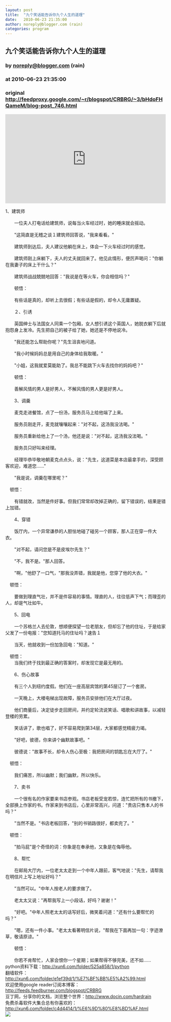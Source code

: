 ```yaml
---
layout: post
title:  "九个笑话能告诉你九个人生的道理"
date:   2010-06-23 21:35:00
author: noreply@blogger.com (rain)
categories: program
---
```


## 九个笑话能告诉你九个人生的道理
### by noreply@blogger.com (rain)
### at 2010-06-23 21:35:00
### original <http://feedproxy.google.com/~r/blogspot/CRBRG/~3/bHdoFHQameM/blog-post_746.html>

<p><iframe src="http://feedads.g.doubleclick.net/~ah/f/bsv5mvr041v0lddc0s9fhkf8c8/300/250?ca=1&amp;fh=280#http%3A%2F%2Ffreesource-rain.blogspot.com%2F2010%2F06%2Fblog-post_746.html" width="100%" height="280" frameborder="0" scrolling="no" marginwidth="0" marginheight="0"></iframe></p><div>1、建筑师 </div><div><br></div><div>　　一位夫人打电话给建筑师，说每当火车经过时，她的睡床就会摇动。 </div><div><br></div><div>　　"这简直是无稽之谈１建筑师回答说，"我来看看。" </div><div><br></div><div>　　建筑师到达后，夫人建议他躺在床上，体会一下火车经过时的感觉。 </div><div><br></div><div>　　建筑师刚上床躺下，夫人的丈夫就回来了。他见此情形，便厉声喝问："你躺在我妻子的床上干什么？" </div>  <div><br></div><div>　　建筑师战战兢兢地回答："我说是在等火车，你会相信吗？" </div><div><br></div><div>　　顿悟：</div><div><br></div><div>　　有些话是真的，却听上去很假；有些话是假的，却令人无庸置疑。 </div><div><br></div><div>　　２、引诱 </div><div><br></div><div>　　英国绅士与法国女人同乘一个包厢，女人想引诱这个英国人，她脱衣躺下后就抱怨身上发冷。先生把自己的被子给了她，她还是不停地说冷。 </div>  <div><br></div><div>　　"我还能怎么帮助你呢？"先生沮丧地问道。 </div><div><br></div><div>　　"我小时候妈妈总是用自己的身体给我取暖。" </div><div><br></div><div>　　"小姐，这我就爱莫能助了。我总不能跳下火车去找你的妈妈吧？" </div><div><br></div><div>　　顿悟：</div><div><br></div><div>　　善解风情的男人是好男人，不解风情的男人更是好男人。 </div>  <div><br></div><div>　　3、调羹 </div><div><br></div><div>　　麦克走进餐馆，点了一份汤，服务员马上给他端了上来。 </div><div><br></div><div>　　服务员刚走开，麦克就嚷嚷起来："对不起，这汤我没法喝。" </div><div><br></div><div>　　服务员重新给他上了一个汤，他还是说："对不起，这汤我没法喝。" </div><div><br></div><div>  　　服务员只好叫来经理。 </div><div><br></div><div>　　经理毕恭毕敬地朝麦克点点头，说："先生，这道菜是本店最拿手的，深受顾客欢迎，难道您……" </div><div><br></div><div>　　"我是说，调羹在哪里呢？" </div><div><br></div><div>　顿悟：</div><div><br></div><div>　　有错就改，当然是件好事。但我们常常却改掉正确的，留下错误的，结果是错上加错。 </div>  <div><br></div><div>　　4、穿错 </div><div><br></div><div>　　饭厅内，一个异常谦恭的人胆怯地碰了碰另一个顾客，那人正在穿一件大衣。 </div><div><br></div><div>　　"对不起，请问您是不是皮埃尔先生？" </div><div><br></div><div>　　"不，我不是。"那人回答。 </div><div><br></div><div>　　"啊，"他舒了一口气，"那我没弄错，我就是他，您穿了他的大衣。" </div>  <div><br></div><div>　顿悟：</div><div><br></div><div>　　要做到理直气壮，并不是件容易的事情。理直的人，往往低声下气；而理歪的人，却是气壮如牛。 </div><div><br></div><div>　　5、回电 </div><div><br></div><div>　　一个苏格兰人去伦敦，想顺便探望一位老朋友，但却忘了他的住址，于是给家父发了一份电报："您知道托马的住址吗？速告１ </div> <div> <br></div><div>　　当天，他就收到一份加急回电："知道。" </div><div><br></div><div>　顿悟：</div><div>　　当我们终于找到最正确的答案时，却发现它是最无用的。 </div><div><br></div><div>　　6、伤心故事 </div><div><br></div><div>　　有三个人到纽约度假。他们在一座高层宾馆的第45层订了一个套房。 </div><div><br></div>  <div>　　一天晚上，大楼电梯出现故障，服务员安排他们在大厅过夜。 </div><div><br></div><div>　　他们商量后，决定徒步走回房间，并约定轮流说笑话、唱歌和讲故事，以减轻登楼的劳累。 </div><div><br></div><div>　　笑话讲了，歌也唱了，好不容易爬到第34层，大家都感觉精疲力竭。 </div><div><br></div><div>　　"好吧，彼德，你来讲个幽默故事吧。" </div><div>  <br></div><div>　　彼德说："故事不长，却令人伤心至极：我把房间的钥匙忘在大厅了。" </div><div><br></div><div>　顿悟：</div><div><br></div><div>　　我们痛苦，所以幽默；我们幽默，所以快乐。 </div><div><br></div><div>　　7、卖书 </div><div><br></div><div>　　一个很有名的作家要来书店参观。书店老板受宠若惊，连忙把所有的书撤下，全部换上作家的书。作家来到书店后，心里非常高兴，问道："贵店只售本人的书吗？" </div>  <div><br></div><div>　　"当然不是。"书店老板回答，"别的书销路很好，都卖完了。" </div><div><br></div><div>　顿悟：</div><div><br></div><div>　　"拍马屁"是个奇怪的词：你象是在奉承他，又象是在侮辱他。 </div><div><br></div><div>　　8、帮忙 </div><div><br></div><div>　　在邮局大厅内，一位老太太走到一个中年人跟前，客气地说："先生，请帮我在明信片上写上地址好吗？" </div>  <div><br></div><div>　　"当然可以。"中年人按老人的要求做了。 </div><div><br></div><div>　　老太太又说："再帮我写上一小段话，好吗？谢谢！" </div><div><br></div><div>　　"好吧。"中年人照老太太的话写好后，微笑着问道："还有什么要帮忙的吗？" </div><div><br></div><div>　　"嗯，还有一件小事。"老太太看著明信片说，"帮我在下面再加一句：字迹潦草，敬请原谅。" </div>  <div><br></div><div>　　顿悟：</div><div><br></div><div>　　你若不肯帮忙，人家会恨你一个星期；如果帮得不够完美，还不如…… </div>python资料下载：<a href="http://xun6.com/folder/525a858/1/python">http://xun6.com/folder/525a858/1/python</a><br>翻墙软件：<a href="http://xun6.com/folder/e1ef39d/1/%E7%BF%BB%E5%A2%99.html">http://xun6.com/folder/e1ef39d/1/%E7%BF%BB%E5%A2%99.html</a><br>  欢迎使用google reader订阅本博客：<a href="http://feeds.feedburner.com/blogspot/CRBRG">http://feeds.feedburner.com/blogspot/CRBRG</a><br>豆丁网，分享你的文档，浏览整个世界：<a href="http://www.docin.com/hardrain">http://www.docin.com/hardrain</a><br>  免费杀毒软件大集合总有你喜欢的：<a href="http://xun6.com/folder/c4d4414/1/%E6%9D%80%E8%BD%AF.html">http://xun6.com/folder/c4d4414/1/%E6%9D%80%E8%BD%AF.html</a><br> <div>
<img width="1" height="1" src="https://blogger.googleusercontent.com/tracker/9127807755384464421-8483517637867680053?l=freesource-rain.blogspot.com" alt=""></div><div>
<a href="http://feeds.feedburner.com/~ff/blogspot/CRBRG?a=bHdoFHQameM:8XZgrwkOCJc:yIl2AUoC8zA"><img src="http://feeds.feedburner.com/~ff/blogspot/CRBRG?d=yIl2AUoC8zA" border="0"></a>
</div><img src="http://feeds.feedburner.com/~r/blogspot/CRBRG/~4/bHdoFHQameM" height="1" width="1">